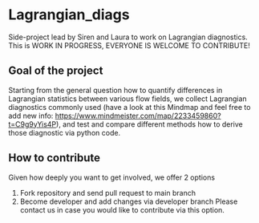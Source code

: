 # Lagrangian_diags
Side-project lead by Siren and Laura to work on Lagrangian diagnostics.
This is WORK IN PROGRESS, EVERYONE IS WELCOME TO CONTRIBUTE!

## Goal of the project
Starting from the general question how to quantify differences in Lagrangian statistics between various flow fields, we collect Lagrangian diagnostics commonly used (have a look at this Mindmap and feel free to add new info: https://www.mindmeister.com/map/2233459860?t=C9g9yYis4P), and test and compare different methods how to derive those diagnostic via python code.

## How to contribute
Given how deeply you want to get involved, we offer 2 options
1. Fork repository and send pull request to main branch
2. Become developer and add changes via developer branch
Please contact us in case you would like to contribute via this option.
